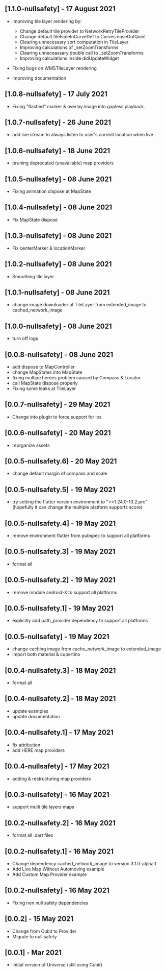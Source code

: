 ## [1.1.0-nullsafety] - 17 August 2021

* Improving tile layer rendering by:
  - Change default tile provider to NetworkRetryTileProvider
  - Change default tileFadeInCurveDef to Curves.easeOutQuint
  - Clearing unnecessary sort computation in TileLayer
  - Improving calculations of _setZoomTransforms
  - Clearing unneceassary double call to _setZoomTransforms
  - Improving calculations inside didUpdateWidget

* Fixing bugs on WMSTileLayer rendering
* Improving documentation

## [1.0.8-nullsafety] - 17 July 2021

* Fixing "flashed" marker & overlay image into gapless playback.

## [1.0.7-nullsafety] - 26 June 2021

* add live stream to always listen to user's current location when live

## [1.0.6-nullsafety] - 18 June 2021

* pruning deprecated (unavailable) map providers

## [1.0.5-nullsafety] - 08 June 2021

* Fixing animation dispose at MapState

## [1.0.4-nullsafety] - 08 June 2021

* Fix MapState dispose

## [1.0.3-nullsafety] - 08 June 2021

* Fix centerMarker & locationMarker

## [1.0.2-nullsafety] - 08 June 2021

* Smoothing tile layer

## [1.0.1-nullsafety] - 08 June 2021

* change image downloader at TileLayer from extended_image to cached_network_image

## [1.0.0-nullsafety] - 08 June 2021

* turn off logs

## [0.0.8-nullsafety] - 08 June 2021

* add dispose to MapController
* change MapStates into MapState
* fixing multipe heroes problem caused by Compass & Locator
* call MapState dispose properly
* Fixing some leaks at TileLayer

## [0.0.7-nullsafety] - 29 May 2021

* Change into plugin to force support for ios

## [0.0.6-nullsafety] - 20 May 2021

* reorganize assets

## [0.0.5-nullsafety.6] - 20 May 2021

* change default margin of compass and scale

## [0.0.5-nullsafety.5] - 19 May 2021

* try setting the flutter version environment to ">=1.24.0-10.2.pre" (hopefully it can change the multiple platform supports score)

## [0.0.5-nullsafety.4] - 19 May 2021

* remove environment flutter from pubspec to support all platforms

## [0.0.5-nullsafety.3] - 19 May 2021

* format all

## [0.0.5-nullsafety.2] - 19 May 2021

* remove module android-X to support all platforms

## [0.0.5-nullsafety.1] - 19 May 2021

* explicitly add path_provider dependency to support all platforms

## [0.0.5-nullsafety] - 19 May 2021

* change caching image from cache_network_image to extended_image
* import both material & cupertino

## [0.0.4-nullsafety.3] - 18 May 2021

* format all

## [0.0.4-nullsafety.2] - 18 May 2021

* update examples
* update documentation

## [0.0.4-nullsafety.1] - 17 May 2021

* fix attribution
* add HERE map providers

## [0.0.4-nullsafety] - 17 May 2021

* adding & restructuring map providers

## [0.0.3-nullsafety] - 16 May 2021

* support multi tile layers maps

## [0.0.2-nullsafety.2] - 16 May 2021

* format all .dart files

## [0.0.2-nullsafety.1] - 16 May 2021

* Change dependency cached_network_image to version 3.1.0-alpha.1
* Add Live Map Without Automoving example
* Add Custom Map Provider example

## [0.0.2-nullsafety] - 16 May 2021

* Fixing non null safety dependencies

## [0.0.2] - 15 May 2021

* Change from Cubit to Provider
* Migrate to null safety

## [0.0.1] - Mar 2021

* Initial version of Universe (still using Cubit)
